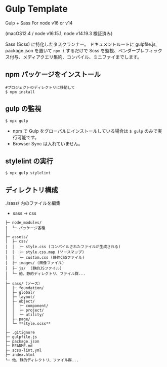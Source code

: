 # Gulp Template

Gulp + Sass
For node v16 or v14

(macOS12.4 / node v16.15.1, node v14.19.3 検証済み)

Sass (Scss) に特化したタスクランナー。
ドキュメントルートに gulpfile.js, package.json を置いて `npm i` するだけで Scss を監視、ベンダープレフィックス付与、メディアクエリ集約、コンパイル、ミニファイまでします。

## npm パッケージをインストール

```
#プロジェクトのディレクトリに移動して
$ npm install
```

## gulp の監視

```
$ npx gulp
```

- npm で Gulp をグローバルにインストールしている場合は `$ gulp` のみで実行可能です。
- Browser Sync は入れていません。

## stylelint の実行

```
$ npx gulp stylelint
```

## ディレクトリ構成

./sass/ 内のファイルを編集

- sass -> css

```
├─ node_modules/
│  └─ パッケージ各種
│
├─ assets/
│  ├─ css/
│  │  ├─ style.css (コンパイルされたファイルが生成される)
│  │  ├─ style.css.map (ソースマップ)
│  │  └─ custom.css (静的CSSファイル)
│  ├─ images/ (画像ファイル)
│  ├─ js/  (静的JSファイル)
│  └─ 他、静的ディレクトリ、ファイル群...
│
├─ sass/（ソース）
│  ├─ foundation/
│  ├─ global/
│  ├─ layout/
│  ├─ object/
│  │  ├─ component/
│  │  ├─ project/
│  │  └─ utility/
│  ├─ page/
│  └─ **style.scss**
│
├─ .gitignore
├─ gulpfile.js
├─ package.json
├─ README.md
├─ scss-lint.yml
├─ index.html
└─ 他、静的ディレクトリ、ファイル群...

```

